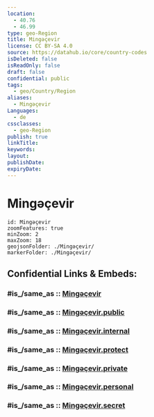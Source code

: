 ```yaml
---
location:
  - 40.76
  - 46.99
type: geo-Region
title: Mingəçevir
license: CC BY-SA 4.0
source: https://datahub.io/core/country-codes
isDeleted: false
isReadOnly: false
draft: false
confidential: public
tags:
  - geo/Country/Region
aliases:
  - Mingəçevir
Languages:
  - de
cssclasses:
  - geo-Region
publish: true
linkTitle:
keywords:
layout:
publishDate:
expiryDate:
---
```


# Mingəçevir

```leaflet
id: Mingəçevir
zoomFeatures: true 
minZoom: 2 
maxZoom: 18
geojsonFolder: ./Mingəçevir/
markerFolder: ./Mingəçevir/
```


## Confidential Links & Embeds: 

### #is_/same_as :: [Mingəçevir](/_Standards/Earth/Continent/Asia/Asia~North~West/Azerbaijan/Regions~Azerbaijan/Aran/counties~Aran/Mingəçevir.md) 

### #is_/same_as :: [Mingəçevir.public](/_public/Earth/Continent/Asia/Asia~North~West/Azerbaijan/Regions~Azerbaijan/Aran/counties~Aran/Mingəçevir.public.md) 

### #is_/same_as :: [Mingəçevir.internal](/_internal/Earth/Continent/Asia/Asia~North~West/Azerbaijan/Regions~Azerbaijan/Aran/counties~Aran/Mingəçevir.internal.md) 

### #is_/same_as :: [Mingəçevir.protect](/_protect/Earth/Continent/Asia/Asia~North~West/Azerbaijan/Regions~Azerbaijan/Aran/counties~Aran/Mingəçevir.protect.md) 

### #is_/same_as :: [Mingəçevir.private](/_private/Earth/Continent/Asia/Asia~North~West/Azerbaijan/Regions~Azerbaijan/Aran/counties~Aran/Mingəçevir.private.md) 

### #is_/same_as :: [Mingəçevir.personal](/_personal/Earth/Continent/Asia/Asia~North~West/Azerbaijan/Regions~Azerbaijan/Aran/counties~Aran/Mingəçevir.personal.md) 

### #is_/same_as :: [Mingəçevir.secret](/_secret/Earth/Continent/Asia/Asia~North~West/Azerbaijan/Regions~Azerbaijan/Aran/counties~Aran/Mingəçevir.secret.md)

